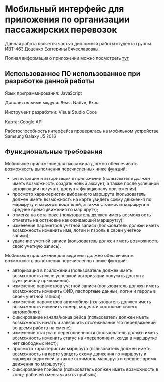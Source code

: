 # Мобильный интерфейс для приложения по организации пассажирских перевозок
Данная работа является частью дипломной работы студента группы ИВТ-463 Доценко Екатерины Вячеславовны.

Полная информация о приложении можно посмотреть [тут](https://github.com/DotsenkoKate/TTG_PROJECT)

## Использованное ПО использованное при разработке данной работы
Язык программирования:	JavaScript

Дополнительные модули:	React Native, Expo

Инструмент разработки:	 Visual Studio Code

Карта:				Google API

Работоспособность интерфейса проверялась на мобильном устройстве Samsung Galaxy J5 2016

## Функциональные требования
Мобильное приложение для пассажира должно обеспечивать возможность выполнения перечисленных ниже функций:
*	регистрация и авторизация в приложении (пользователь должен иметь возможность создать новый аккаунт, а также после успешной авторизации получать доступ к функционалу приложения).
*	просмотр характеристик выбранного маршрута (пользователь должен иметь возможность на карте увидеть схему движения по маршруту и маркеры водителей, а также стоимость маршрута и среднее время движения по маршруту);
*	отметка на остановке (пользователь должен иметь возможность отметить на остановке как ожидающий маршрутку);
*	изменение параметров учетной записи (пользователь должен иметь возможность изменить имя, логин и пароль в своей учетной записи);
*	удаление учетной записи (пользователь должен иметь возможность свою учетную запись).

Мобильное приложение для водителя должно обеспечивать возможность выполнения перечисленных ниже функций:
*	авторизация в приложении (пользователь должен иметь возможность после успешной авторизации получать доступ к функционалу приложения).
* изменение параметров учетной записи (пользователь должен иметь возможность изменить ФИО, паспортные данные, логин и пароль в своей учетной записи);
*	изменение параметров автомобиля (пользователь должен иметь возможность изменить номер, модель и состояние своего автомобиля);
*	фиксирование начала/конца рейса (пользователь должен иметь возможность начать и завершить отслеживание его передвижений во время работы на смене);
*	изменение статуса о переполненности (пользователь должен иметь возможность изменить статус на «переполнен», когда в маршрутке нет свободных мест);
*	просмотр характеристик маршрута (пользователь должен иметь возможность на карте увидеть схему движения по маршруту и маркеры водителей, а также стоимость маршрута и среднее время движения по маршруту);
*	фиксирование прибыли (пользователь должен иметь возможность в конце рабочей смены указать прибыль).


